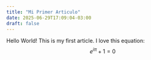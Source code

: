 ```yaml
---
title: "Mi Primer Articulo"
date: 2025-06-29T17:09:04-03:00
draft: false
---
```

Hello World! This is my first article.
I love this equation:
$$
e^{i\pi} + 1 = 0
$$
